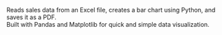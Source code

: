 Reads sales data from an Excel file, creates a bar chart using Python, and saves it as a PDF.  
Built with Pandas and Matplotlib for quick and simple data visualization.

